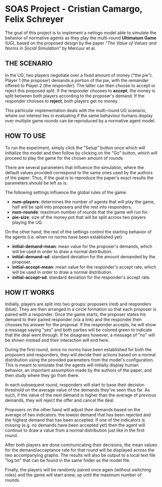 # SOAS Project - Cristian Camargo, Felix Schreyer

The goal of this project is to implement a netlogo model able to simulate the behavior of normative agents as they play the multi-round **Ultimatum Game** (UG), based on the proposed design by the paper *"The Value of Values and Norms in Social Simulation"* by Mercuur et al.


## THE SCENARIO


In the UG, two players negotiate over a fixed amount of money ("the pie"). Player 1 (the proposer) demands a portion of the pie, with the remainder offered to Player 2 (the responder). The latter can then choose to accept or reject this proposed split. If the responder chooses to **accept**, the money is split between both players according to the proposer's demand. If the responder chooses to **reject**, both players get no money. 

This particular implementation deals with the multi-round UG scenario, where our interest lies in evaluating if the same behaviour humans display over multiple game rounds can be reproduced by a normative agent model.


## HOW TO USE

To run the experiment, simply click the "Setup" button once which will initialize the model and then follow by clicking on the "Go" button, which will proceed to play the game for the chosen amount of rounds

There are several parameters that influence the simulation, where the default values provided correspond to the same ones used by the authors of the paper. Thus, if the goal is to reproduce the paper's exact results the parameters should be left as is.

The following settings influence the global rules of the game:

* **num-players**: determines the number of agents that will play the game, half will be split into proposers and the rest into responders.
* **num-rounds**: maximum number of rounds that the game will run for.
* **pie-size**: size of the money pot that will be split across two players playing the UG.

On the other hand, the rest of the settings control the starting behavior of the agents (i.e. when no norms have been established yet):

* **initial-demand-mean**: mean value for the proposer's demands, which will be used in order to draw a normal distribution.
* **initial-demand-sd**: standard deviation for the amount demanded by the proposer.
* **initial-accept-mean**: mean value for the responder's accept rate, which will be used in order to draw a normal distribution.
* **initial-accept-sd**: standard deviation for the responder's accept rate.


## HOW IT WORKS

Initially, players are split into two groups: proposers (red) and responders (blue). They are then arranged in a circle formation so that each proposer is paired with a responder. Once the game starts, the proposer states his demand to their paired responder (via a link) and the responder then chooses his answer for the proposal. 
If the responder accepts, he will show a message saying "yes" and both parties will be colored green to indicate that the deal went through. If he disagrees however, a message of "no" will be shown instead and their interaction will end here.

During the first round, since no norms have been established for both the proposers and responders, they will decide their actions based on a normal distribution using the provided parameters from the model's configuration. This is meant to simulate that the agents will initially display human behavior, an important assumption made by the authors of the paper, and then study where they go from there.

In each subsequent round, responders will start to base their decision threshold on the average value of the demands they've seen thus far. As such, if the value of the next demand is higher than the average of previous demands, they will reject the offer and cancel the deal.

Proposers on the other hand will adjust their demands based on the average of two indicators: the lowest demand that has been rejected and the highest demand that has been accepted. If one of the indicators is missing (e.g. no demands have been accepted yet) then the agent will continue to draw a value from a normal distribution just like in the first round.

After both players are done communicating their decisions, the mean values for the demand/acceptance rate for that round will be displayed across the two accompanying graphs. The results will also be output to a local text file "log.txt" that can be found in the same folder as the model file.

Finally, the players will be randomly paired once again (without switching roles) and the game will start anew, up until the maximum number of rounds.











